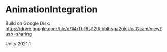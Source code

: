 # AnimationIntegration

Build on Google Disk: https://drive.google.com/file/d/1i4rTbRtsj12tRIbblhvga2qicUcJGcam/view?usp=sharing

Unity 2021.1
